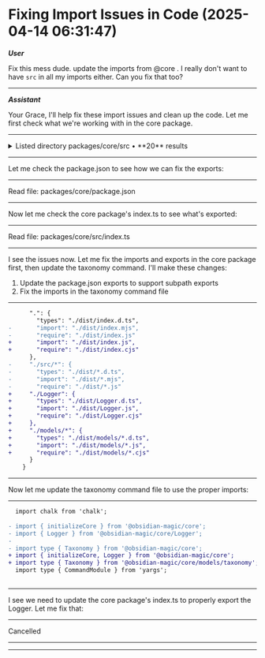 <!-- Generated by SpecStory -->

# Fixing Import Issues in Code (2025-04-14 06:31:47)

_**User**_

Fix this mess dude. update the imports from @core . I really don't want to have `src` in all my imports either. Can you fix that too?

---

_**Assistant**_

Your Grace, I'll help fix these import issues and clean up the code. Let me first check what we're working with in the core package.

---

<details>
            <summary>Listed directory packages/core/src • **20** results</summary>
        
| Name |
|-------|
| 📄 `index.ts` |
| 📄 `ModelManager.test.ts` |
| 📄 `OpenAIClient.ts` |
| 📄 `Logger.test.ts` |
| 📁 `errors` |
| 📄 `config.ts` |
| 📄 `ModelManager.ts` |
| 📁 `markdown` |
| 📁 `models` |
| 📄 `Logger.ts` |
| 📁 `utils` |
| 📁 `tagging` |
| 📁 `types` |
| 📄 `OpenAIClient.test.ts` |
| 📄 `TaggingService.test.ts` |
| 📄 `TaggingService.ts` |
| 📄 `integration.test.ts` |
| 📁 `validators` |
| 📁 `openai` |
| 📁 `examples` |

</details>

---

Let me check the package.json to see how we can fix the exports:

---

Read file: packages/core/package.json

---

Now let me check the core package's index.ts to see what's exported:

---

Read file: packages/core/src/index.ts

---

I see the issues now. Let me fix the imports and exports in the core package first, then update the taxonomy command. I'll make these changes:

1. Update the package.json exports to support subpath exports
2. Fix the imports in the taxonomy command file

---

```diff
      ".": {
        "types": "./dist/index.d.ts",
-       "import": "./dist/index.mjs",
-       "require": "./dist/index.js"
+       "import": "./dist/index.js",
+       "require": "./dist/index.cjs"
      },
-     "./src/*": {
-       "types": "./dist/*.d.ts",
-       "import": "./dist/*.mjs",
-       "require": "./dist/*.js"
+     "./Logger": {
+       "types": "./dist/Logger.d.ts",
+       "import": "./dist/Logger.js",
+       "require": "./dist/Logger.cjs"
+     },
+     "./models/*": {
+       "types": "./dist/models/*.d.ts",
+       "import": "./dist/models/*.js",
+       "require": "./dist/models/*.cjs"
      }
    }
```

---

Now let me update the taxonomy command file to use the proper imports:

---

```diff
  import chalk from 'chalk';
  
- import { initializeCore } from '@obsidian-magic/core';
- import { Logger } from '@obsidian-magic/core/Logger';
- 
- import type { Taxonomy } from '@obsidian-magic/core';
+ import { initializeCore, Logger } from '@obsidian-magic/core';
+ import type { Taxonomy } from '@obsidian-magic/core/models/taxonomy';
  import type { CommandModule } from 'yargs';
  
```

---

I see we need to update the core package's index.ts to properly export the Logger. Let me fix that:

---

Cancelled

---



---

